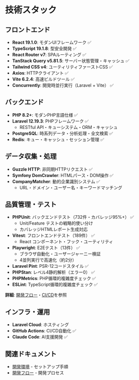 # 技術スタック

## フロントエンド

- **React 19.1.0**: モダンUIフレームワーク ✅
- **TypeScript 19.1.8**: 型安全開発 ✅  
- **React Router v7**: SPAルーティング ✅
- **TanStack Query v5.81.5**: サーバー状態管理・キャッシュ ✅
- **Tailwind CSS v4**: ユーティリティファーストCSS ✅
- **Axios**: HTTPクライアント ✅
- **Vite 6.2.4**: 高速ビルドツール ✅
- **Concurrently**: 開発時並行実行（Laravel + Vite） ✅

## バックエンド

- **PHP 8.2+**: モダンPHP言語仕様 ✅
- **Laravel 12.19.3**: PHPフレームワーク ✅
  - RESTful API・キューシステム・ORM・キャッシュ
- **PostgreSQL**: 時系列データ・分析処理・全文検索 ✅
- **Redis**: キュー・キャッシュ・セッション管理 ✅

## データ収集・処理

- **Guzzle HTTP**: 非同期HTTPリクエスト ✅
- **Symfony DomCrawler**: HTMLパース・DOM操作 ✅  
- **CompanyMatcher**: 動的企業識別システム ✅
  - URL・ドメイン・ユーザー名・キーワードマッチング

## 品質管理・テスト

- **PHPUnit**: バックエンドテスト（732件・カバレッジ95%+） ✅
  - Unit/Feature テストの戦略的使い分け
  - カバレッジHTMLレポート生成対応
- **Vitest**: フロントエンドテスト（189件） ✅
  - React コンポーネント・フック・ユーティリティ
- **Playwright**: E2Eテスト（13件） ✅
  - ブラウザ自動化・ユーザージャーニー検証
  - 4並列実行で高速化（約2分）
- **Laravel Pint**: PSR-12コードスタイル ✅
- **PHPStan**: レベル4静的解析（エラー0） ✅
- **PHPMetrics**: PHP循環的複雑度チェック ✅
- **ESLint**: TypeScript循環的複雑度チェック ✅

**詳細**: [開発フロー](開発フロー)・[CI/CD](CI-CD)を参照

## インフラ・運用

- **Laravel Cloud**: ホスティング
- **GitHub Actions**: CI/CD自動化 ✅
- **Claude Code**: AI支援開発 ✅

## 関連ドキュメント

- [開発環境](開発環境.md) - セットアップ手順
- [開発フロー](開発フロー.md) - 開発プロセス